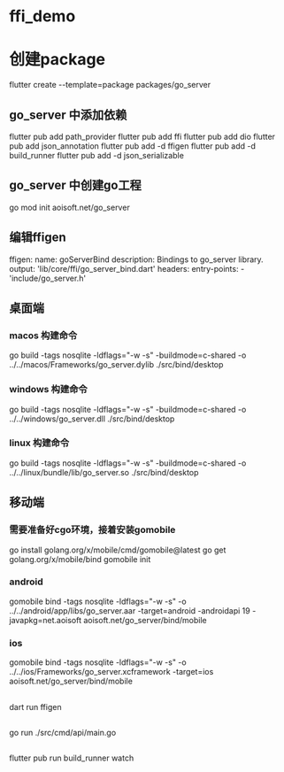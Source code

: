 # ffi_demo

# 创建package
flutter create --template=package packages/go_server

## go_server 中添加依赖
flutter pub add path_provider
flutter pub add ffi
flutter pub add dio
flutter pub add json_annotation
flutter pub add -d ffigen
flutter pub add -d build_runner
flutter pub add -d json_serializable

## go_server 中创建go工程
go mod init aoisoft.net/go_server

## 编辑ffigen
ffigen:
  name: goServerBind
  description: Bindings to go_server library.
  output: 'lib/core/ffi/go_server_bind.dart'
  headers:
    entry-points:
      - 'include/go_server.h'

## 桌面端
### macos 构建命令
go build -tags nosqlite -ldflags="-w -s" -buildmode=c-shared -o ../../macos/Frameworks/go_server.dylib ./src/bind/desktop
### windows 构建命令
go build -tags nosqlite -ldflags="-w -s" -buildmode=c-shared -o ../../windows/go_server.dll ./src/bind/desktop
### linux 构建命令
go build -tags nosqlite -ldflags="-w -s" -buildmode=c-shared -o ../../linux/bundle/lib/go_server.so ./src/bind/desktop

## 移动端
### 需要准备好cgo环境，接着安装gomobile
go install golang.org/x/mobile/cmd/gomobile@latest
go get golang.org/x/mobile/bind
gomobile init
### android
gomobile bind -tags nosqlite -ldflags="-w -s" -o ../../android/app/libs/go_server.aar -target=android -androidapi 19 -javapkg=net.aoisoft aoisoft.net/go_server/bind/mobile
### ios
gomobile bind -tags nosqlite -ldflags="-w -s" -o ../../ios/Frameworks/go_server.xcframework -target=ios aoisoft.net/go_server/bind/mobile

## 
dart run ffigen


## 
go run ./src/cmd/api/main.go

## 
flutter pub run build_runner watch